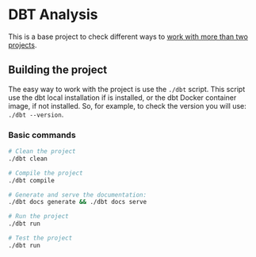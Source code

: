 # DBT Analysis

This is a base project to check different ways to [work with more than two projects](https://discourse.getdbt.com/t/how-to-configure-your-dbt-repository-one-or-many/2121).

## Building the project

The easy way to work with the project is use the `./dbt` script. This script use the dbt local installation if is installed, or the dbt Docker container image, if not installed. So, for example, to check the version you will use: `./dbt --version`.

### Basic commands

```bash
# Clean the project
./dbt clean

# Compile the project
./dbt compile

# Generate and serve the documentation:
./dbt docs generate && ./dbt docs serve

# Run the project
./dbt run

# Test the project
./dbt run
```
